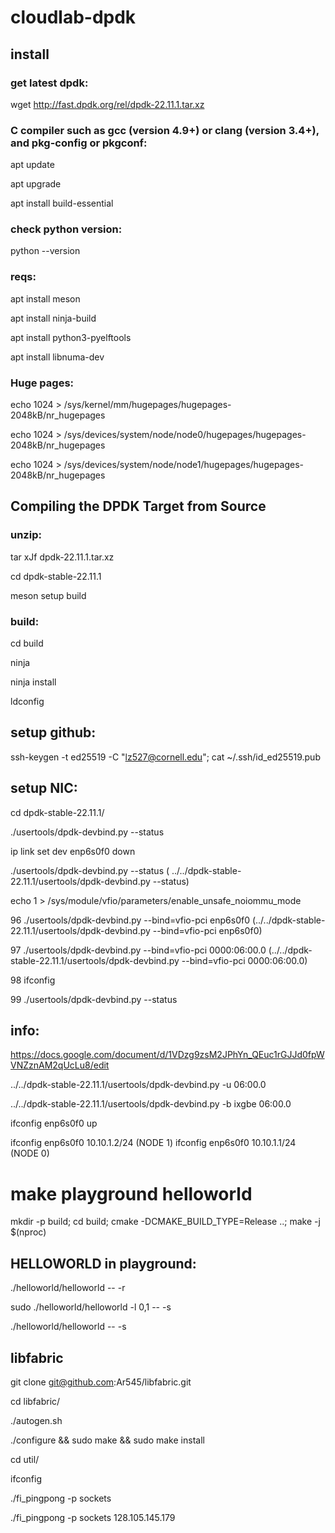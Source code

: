 # cloudlab-dpdk

## install

### get latest dpdk:
wget http://fast.dpdk.org/rel/dpdk-22.11.1.tar.xz

### C compiler such as gcc (version 4.9+) or clang (version 3.4+), and pkg-config or pkgconf:
apt update

apt upgrade

apt install build-essential

### check python version:
python --version

### reqs:
apt install meson

apt install ninja-build

apt install python3-pyelftools

apt install libnuma-dev

### Huge pages:
echo 1024 > /sys/kernel/mm/hugepages/hugepages-2048kB/nr_hugepages

echo 1024 > /sys/devices/system/node/node0/hugepages/hugepages-2048kB/nr_hugepages

echo 1024 > /sys/devices/system/node/node1/hugepages/hugepages-2048kB/nr_hugepages

## Compiling the DPDK Target from Source
### unzip:
tar xJf dpdk-22.11.1.tar.xz

cd dpdk-stable-22.11.1

meson setup build

### build:
cd build

ninja

ninja install




ldconfig

## setup github:
ssh-keygen -t ed25519 -C "lz527@cornell.edu";
cat ~/.ssh/id_ed25519.pub

## setup NIC:
 cd dpdk-stable-22.11.1/

   ./usertools/dpdk-devbind.py --status

   ip link set dev enp6s0f0 down
   
   ./usertools/dpdk-devbind.py --status ( ../../dpdk-stable-22.11.1/usertools/dpdk-devbind.py --status)
   
   echo 1 > /sys/module/vfio/parameters/enable_unsafe_noiommu_mode
   
   96  ./usertools/dpdk-devbind.py --bind=vfio-pci enp6s0f0 (../../dpdk-stable-22.11.1/usertools/dpdk-devbind.py --bind=vfio-pci enp6s0f0)
   
   97  ./usertools/dpdk-devbind.py --bind=vfio-pci 0000:06:00.0 (../../dpdk-stable-22.11.1/usertools/dpdk-devbind.py --bind=vfio-pci 0000:06:00.0)
   
   98  ifconfig
   
   99  ./usertools/dpdk-devbind.py --status
   
   ## info:
   https://docs.google.com/document/d/1VDzg9zsM2JPhYn_QEuc1rGJJd0fpWVNZznAM2qUcLu8/edit
   
../../dpdk-stable-22.11.1/usertools/dpdk-devbind.py -u 06:00.0

../../dpdk-stable-22.11.1/usertools/dpdk-devbind.py -b ixgbe 06:00.0

 ifconfig enp6s0f0 up
 
 ifconfig enp6s0f0 10.10.1.2/24 (NODE 1)
 ifconfig enp6s0f0 10.10.1.1/24 (NODE 0)
   
# make playground helloworld
   
mkdir -p build; cd build; cmake -DCMAKE_BUILD_TYPE=Release ..; make -j $(nproc)

   ## HELLOWORLD in playground:
   ./helloworld/helloworld -- -r
   
   sudo  ./helloworld/helloworld -l 0,1 -- -s
   
   ./helloworld/helloworld -- -s
   
   
 ## libfabric
 git clone git@github.com:Ar545/libfabric.git
 
cd libfabric/

./autogen.sh 

./configure && sudo make && sudo make install

cd util/

ifconfig

./fi_pingpong -p sockets

./fi_pingpong -p sockets 128.105.145.179

